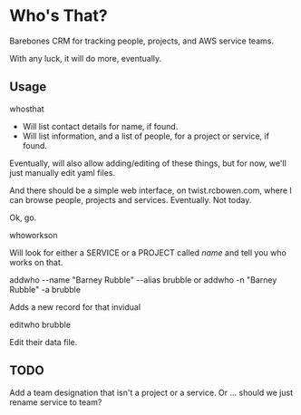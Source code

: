 # Who's That?

Barebones CRM for tracking people, projects, and AWS service teams.

With any luck, it will do more, eventually.

## Usage

whosthat <name>

* Will list contact details for name, if found.
* Will list information, and a list of people, for a project or service,
  if found.

Eventually, will also allow adding/editing of these things, but for now,
we'll just manually edit yaml files.

And there should be a simple web interface, on twist.rcbowen.com, where
I can browse people, projects and services. Eventually. Not today.

Ok, go.

whoworkson <name>

Will look for either a SERVICE or a PROJECT called *name* and tell you
who works on that.

addwho --name "Barney Rubble" --alias brubble
or
addwho -n "Barney Rubble" -a brubble

Adds a new record for that invidual

editwho brubble

Edit their data file.

## TODO

Add a team designation that isn't a project or a service. Or ... should
we just rename service to team?

